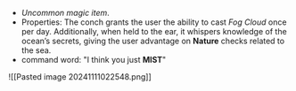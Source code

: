 - _Uncommon magic item_.
- Properties: The conch grants the user the ability to cast _Fog Cloud_ once per day. Additionally, when held to the ear, it whispers knowledge of the ocean’s secrets, giving the user advantage on **Nature** checks related to the sea.
- command word: "I think you just **MIST**"

![[Pasted image 20241111022548.png]]